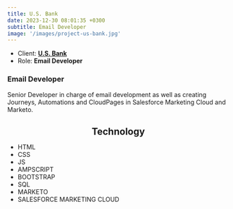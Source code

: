 ```yaml
---
title: U.S. Bank
date: 2023-12-30 08:01:35 +0300
subtitle: Email Developer
image: '/images/project-us-bank.jpg'
---
```


<ul class="list-inline item-details">
    <li>Client:
        <strong><a href="https://www.usbank.com/">U.S. Bank</a>
        </strong>
    </li>
    <li>Role:
        <strong>Email Developer</strong>
    </li>
</ul>

<h3>Email Developer</h3>
Senior Developer in charge of email development as well as creating Journeys, Automations and CloudPages in Salesforce Marketing Cloud and Marketo.

<h2 style="text-align: center; margin-bottom: 10px;">Technology</h2>
<ul class="list-inline item-details">
    <li>HTML</li>
    <li>CSS</li>
    <li>JS</li>
    <li>AMPSCRIPT</li>
    <li>BOOTSTRAP</li>
    <li>SQL</li>
    <li>MARKETO</li>
    <li>SALESFORCE MARKETING CLOUD</li>
</ul>